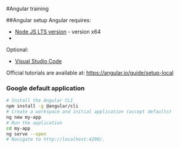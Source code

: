 #Angular training

##Angular setup
Angular requires: 
* [Node JS LTS version](https://nodejs.org/en/) - version x64
* 

Optional: 
* [Visual Studio Code](https://code.visualstudio.com/)

Official tutorials are available at: https://angular.io/guide/setup-local

### Google default application

```bash
# Install the Angular CLI
npm install -g @angular/cli
# Create a workspace and initial application (accept defaults)
ng new my-app
# Run the application
cd my-app
ng serve --open
# Navigate to http://localhost:4200/.
```

